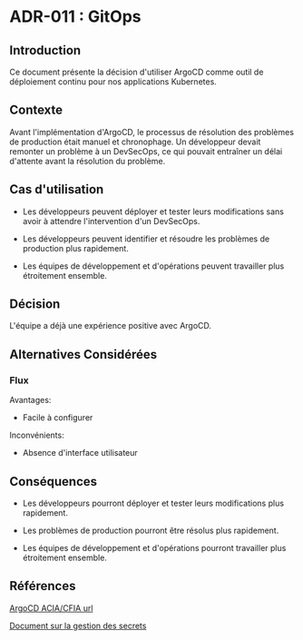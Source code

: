 # ADR-011 : GitOps

## Introduction

Ce document présente la décision d'utiliser ArgoCD comme outil de déploiement
continu pour nos applications Kubernetes.

## Contexte

Avant l'implémentation d'ArgoCD, le processus de résolution des problèmes
de production était manuel et chronophage. Un développeur devait remonter
un problème à un DevSecOps, ce qui pouvait entraîner un délai d'attente
avant la résolution du problème.

## Cas d'utilisation

- Les développeurs peuvent déployer et tester leurs modifications sans avoir
à attendre l'intervention d'un DevSecOps.

- Les développeurs peuvent identifier et résoudre les problèmes de production
plus rapidement.

- Les équipes de développement et d'opérations peuvent travailler
plus étroitement ensemble.

## Décision

L'équipe a déjà une expérience positive avec ArgoCD.

## Alternatives Considérées

### Flux

Avantages:

- Facile à configurer

Inconvénients:

- Absence d'interface utilisateur

## Conséquences

- Les développeurs pourront déployer et tester leurs modifications
plus rapidement.

- Les problèmes de production pourront être résolus
 plus rapidement.

- Les équipes de développement et d'opérations pourront
travailler plus étroitement ensemble.

## Références

[ArgoCD ACIA/CFIA url](https://argocd.inspection.alpha.canada.ca/)

[Document sur la gestion des secrets](
https://github.com/ai-cfia/howard/blob/main/docs/secrets-management.md)
